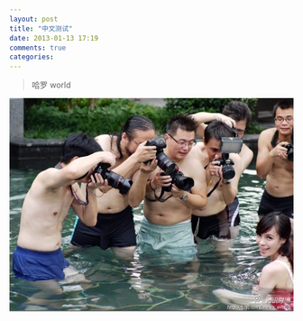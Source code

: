 ```yaml
---
layout: post
title: "中文测试"
date: 2013-01-13 17:19
comments: true
categories: 
---
```

>哈罗 world
<img  src="/img/test.jpg" />
